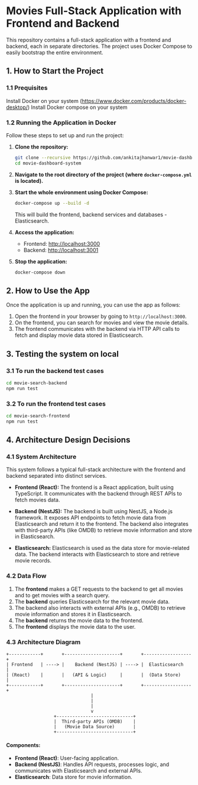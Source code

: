 # Movies Full-Stack Application with Frontend and Backend

This repository contains a full-stack application with a frontend and backend, each in separate directories. The project uses Docker Compose to easily bootstrap the entire environment.

## 1. How to Start the Project

### 1.1 Prequisites

Install Docker on your system (https://www.docker.com/products/docker-desktop/)
Install Docker compose on your system 

### 1.2 Running the Application in Docker

Follow these steps to set up and run the project:

1. **Clone the repository:**
    ```bash
    git clone --recursive https://github.com/ankitajhanwar1/movie-dashboard-system.git
    cd movie-dashboard-system
    ```

2. **Navigate to the root directory of the project (where `docker-compose.yml` is located).**

3. **Start the whole environment using Docker Compose:**
    ```bash
    docker-compose up --build -d
    ```
    This will build the frontend, backend services and databases - Elasticsearch.

4. **Access the application:**
    - Frontend: [http://localhost:3000](http://localhost:3000)
    - Backend: [http://localhost:3001](http://localhost:3001)

5. **Stop the application:**
    ```bash
    docker-compose down
    ```

## 2. How to Use the App

Once the application is up and running, you can use the app as follows:

1. Open the frontend in your browser by going to `http://localhost:3000`.
2. On the frontend, you can search for movies and view the movie details.
3. The frontend communicates with the backend via HTTP API calls to fetch and display movie data stored in Elasticsearch.

## 3. Testing the system on local

### 3.1 To run the backend test cases
```bash
cd movie-search-backend
npm run test
```

### 3.2 To run the frontend test cases
```bash
cd movie-search-frontend
npm run test
```

## 4. Architecture Design Decisions

### 4.1 System Architecture

This system follows a typical full-stack architecture with the frontend and backend separated into distinct services.

- **Frontend (React):** The frontend is a React application, built using TypeScript. It communicates with the backend through REST APIs to fetch movies data.
  
- **Backend (NestJS):** The backend is built using NestJS, a Node.js framework. It exposes API endpoints to fetch movie data from Elasticsearch and return it to the frontend. The backend also integrates with third-party APIs (like OMDB) to retrieve movie information and store in Elasticsearch.
  
- **Elasticsearch:** Elasticsearch is used as the data store for movie-related data. The backend interacts with Elasticsearch to store and retrieve movie records.

### 4.2 Data Flow

1. The **frontend** makes a GET requests to the backend to get all movies and to get movies with a search query.
2. The **backend** queries Elasticsearch for the relevant movie data.
3. The backend also interacts with external APIs (e.g., OMDB) to retrieve movie information and stores it in Elasticsearch.
4. The **backend** returns the movie data to the frontend.
5. The **frontend** displays the movie data to the user.

### 4.3 Architecture Diagram

    +------------+       +---------------------+       +------------------+
    | Frontend   | ----> |    Backend (NestJS) | ----> |  Elasticsearch   |
    | (React)    |       |   (API & Logic)     |       |  (Data Store)    |
    +------------+       +---------------------+       +------------------+
                                    |
                                    |  
                                    |
                                    v
                      +-----------------------------+
                      |  Third-party APIs (OMDB)    |
                      |   (Movie Data Source)       |
                      +-----------------------------+


#### Components:
- **Frontend (React)**: User-facing application.
- **Backend (NestJS)**: Handles API requests, processes logic, and communicates with Elasticsearch and external APIs.
- **Elasticsearch**: Data store for movie information.


